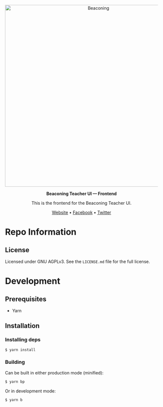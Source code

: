 <p align="center">
  <img width="600" src="http://beaconing.eu/wp-content/themes/beaconing/images/logo/original_version_(black).png" alt="Beaconing">
</p>
<p align="center">
  <strong>Beaconing Teacher UI &mdash; Frontend</strong>
</p>
<p align="center">
  This is the frontend for the Beaconing Teacher UI.
</p>
<p align="center">
  <a href="http://beaconing.eu/">Website</a> • <a href="https://www.facebook.com/beaconing/">Facebook</a> • <a href="https://twitter.com/BeaconingEU">Twitter</a>
</p>

# Repo Information
## License
Licensed under GNU AGPLv3. See the `LICENSE.md` file for the full license.

# Development
## Prerequisites
- Yarn

## Installation
### Installing deps
```bash
$ yarn install
```

### Building
Can be built in either production mode (minified):

```bash
$ yarn bp
```

Or in development mode:

```bash
$ yarn b
```
